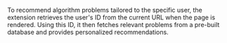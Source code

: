 
To recommend algorithm problems tailored to the specific user, the extension retrieves the user's ID from the current URL when the page is rendered. Using this ID, it then fetches relevant problems from a pre-built database and provides personalized recommendations.

